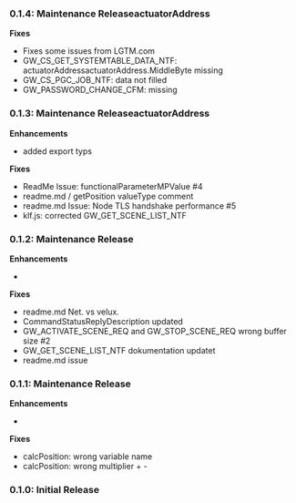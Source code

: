 ### 0.1.4: Maintenance ReleaseactuatorAddress

**Fixes**

- Fixes some issues from LGTM.com
- GW_CS_GET_SYSTEMTABLE_DATA_NTF: actuatorAddressactuatorAddress.MiddleByte missing
- GW_CS_PGC_JOB_NTF: data not filled
- GW_PASSWORD_CHANGE_CFM: missing



### 0.1.3: Maintenance ReleaseactuatorAddress

**Enhancements**

- added export typs


**Fixes**

- ReadMe Issue: functionalParameterMPValue #4
- readme.md / getPosition valueType comment
- readme.md Issue: Node TLS handshake performance #5
- klf.js: corrected GW_GET_SCENE_LIST_NTF

### 0.1.2: Maintenance Release

**Enhancements**

- 


**Fixes**

- readme.md Net. vs velux.
- CommandStatusReplyDescription updated
- GW_ACTIVATE_SCENE_REQ and GW_STOP_SCENE_REQ wrong buffer size #2
- GW_GET_SCENE_LIST_NTF dokumentation  updatet
- readme.md issue

### 0.1.1: Maintenance Release

**Enhancements**

- 


**Fixes**

- calcPosition: wrong variable name
- calcPosition: wrong multiplier + -


### 0.1.0: Initial Release
